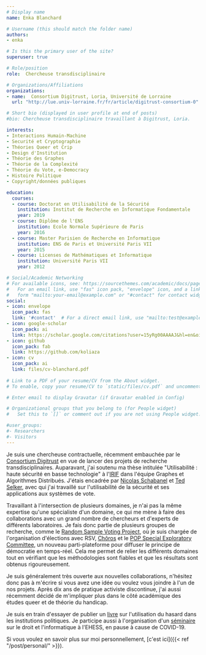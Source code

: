```yaml
---
# Display name
name: Enka Blanchard

# Username (this should match the folder name)
authors:
- enka

# Is this the primary user of the site?
superuser: true

# Role/position
role:  Chercheuse transdisciplinaire

# Organizations/Affiliations
organizations:
- name:  Consortium Digitrust, Loria, Université de Lorraine 
  url: "http://lue.univ-lorraine.fr/fr/article/digitrust-consortium-0"

# Short bio (displayed in user profile at end of posts)
#bio: Chercheuse transdisciplinaire travaillant à Digitrust, Loria.

interests:
- Interactions Humain-Machine
- Securité et Cryptographie
- Théories Queer et Crip
- Design d'Institution 
- Théorie des Graphes
- Théorie de la Complexité
- Théorie du Vote, e-Democracy
- Histoire Politique
- Copyright/données publiques

education:
  courses:
  - course: Doctorat en Utilisabilité de la Sécurité
    institution: Institut de Recherche en Informatique Fondamentale
    year: 2019
  - course: Diplôme de l'ENS 
    institution: Ecole Normale Supérieure de Paris
    year: 2016
  - course: Master Parisien de Recherche en Informatique
    institution: ENS de Paris et Université Paris VII 
    year: 2015
  - course: Licenses de Mathématiques et Informatique
    institution: Université Paris VII 
    year: 2012

# Social/Academic Networking
# For available icons, see: https://sourcethemes.com/academic/docs/page-builder/#icons
#   For an email link, use "fas" icon pack, "envelope" icon, and a link in the
#   form "mailto:your-email@example.com" or "#contact" for contact widget.
social:
- icon: envelope
  icon_pack: fas
  link: '#contact'  # For a direct email link, use "mailto:test@example.org".
- icon: google-scholar
  icon_pack: ai
  link: https://scholar.google.com/citations?user=15yRg00AAAAJ&hl=en&oi=sra
- icon: github
  icon_pack: fab
  link: https://github.com/koliaza
- icon: cv
  icon_pack: ai
  link: files/cv-blanchard.pdf
  
# Link to a PDF of your resume/CV from the About widget.
# To enable, copy your resume/CV to `static/files/cv.pdf` and uncomment the lines below.

# Enter email to display Gravatar (if Gravatar enabled in Config)

# Organizational groups that you belong to (for People widget)
#   Set this to `[]` or comment out if you are not using People widget.

#user_groups:
#- Researchers
#- Visitors
---
```


Je suis une chercheuse contractuelle, récemment embauchée par le [Consortium Digitrust](http://lue.univ-lorraine.fr/fr/article/digitrust-consortium-0) en vue de lancer des projets de recherche transdisciplinaires. Auparavant, j'ai soutenu ma thèse intitulée "Utilisabilité : haute sécurité en basse technologie" à l'[IRIF](https://www.irif.univ-paris-diderot.fr/) dans l'équipe Graphes et Algorithmes Distribués. J'étais encadrée par [Nicolas Schabanel](https://www.irif.univ-paris-diderot.fr/users/nschaban/index) et [Ted Selker](http://ted.selker.com/), avec qui j'ai travaillé sur l'utilisabilité de la sécurité et ses applications aux systèmes de vote.

Travaillant à l'intersection de plusieurs domaines, je n'ai pas la même expertise qu'une spécialiste d'un domaine, ce qui me mène à faire des collaborations avec un grand nombre de chercheurs et d'experts de différents laboratoires. Je fais donc partie de plusieurs groupes de recherche, comme le [Random Sample Voting Project](http://rsvoting.org/), où je suis chargée de l'organisation d'élections avec RSV, [Chôros](https://www.choros.place/) et le [POP Special Exploratory Committee](http://poplatform.org/), un nouveau parti-plateforme pour diffuser le principe de démocratie en temps-réel. Cela me permet de relier les différents domaines tout en vérifiant que les méthodologies sont fiables et que les résultats sont obtenus rigoureusement. 

Je suis généralement très ouverte aux nouvelles collaborations, n'hésitez donc pas à m'écrire si vous avez une idée ou voulez vous joindre à l'un de nos projets. Après dix ans de pratique activiste discontinue, j'ai aussi récemment décidé de m'impliquer plus dans le côté académique des études queer et de théorie du handicap.

Je suis en train d'essayer de publier un [livre](http://koliaza.com/old/book.html) sur l'utilisation du hasard dans les institutions politiques. Je participe aussi à l'organisation d'un [séminaire](http://koliaza.com/old/law-informatics.html) sur le droit et l'informatique à l'EHESS, en pause à cause de COVID-19.

Si vous voulez en savoir plus sur moi personnellement, [c'est ici]({{< ref "/post/personal/" >}}).
